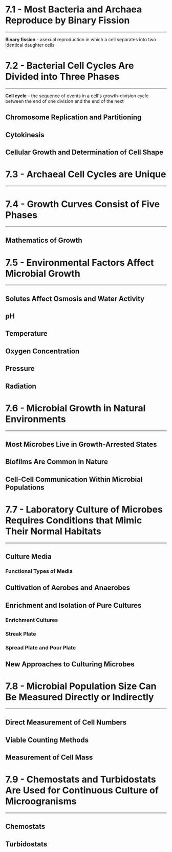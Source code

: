 # 7.1 - Most Bacteria and Archaea Reproduce by Binary Fission

---

**Binary fission** - asexual reproduction in which a cell separates into two identical daughter cells


# 7.2 - Bacterial Cell Cycles Are Divided into Three Phases

---

**Cell cycle** - the sequence of events in a cell's growth-division cycle between the end of one division and the end of the next


## Chromosome Replication and Partitioning
## Cytokinesis
## Cellular Growth and Determination of Cell Shape

# 7.3 - Archaeal Cell Cycles are Unique

---

# 7.4 - Growth Curves Consist of Five Phases

---
## Mathematics of Growth

# 7.5 - Environmental Factors Affect Microbial Growth

---
## Solutes Affect Osmosis and Water Activity
## pH
## Temperature
## Oxygen Concentration
## Pressure
## Radiation

# 7.6 - Microbial Growth in Natural Environments

---
## Most Microbes Live in Growth-Arrested States
## Biofilms Are Common in Nature
## Cell-Cell Communication Within Microbial Populations
# 7.7 - Laboratory Culture of Microbes Requires Conditions that Mimic Their Normal Habitats

---
## Culture Media
### Functional Types of Media
## Cultivation of Aerobes and Anaerobes
## Enrichment and Isolation of Pure Cultures
### Enrichment Cultures
### Streak Plate
### Spread Plate and Pour Plate
## New Approaches to Culturing Microbes
# 7.8 - Microbial Population Size Can Be Measured Directly or Indirectly

---
## Direct Measurement of Cell Numbers
## Viable Counting Methods
## Measurement of Cell Mass
# 7.9 - Chemostats and Turbidostats Are Used for Continuous Culture of Microogranisms

---
## Chemostats
## Turbidostats
